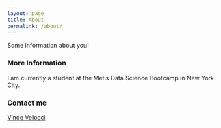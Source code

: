 ```yaml
---
layout: page
title: About
permalink: /about/
---
```


Some information about you!

### More Information

I am currently a student at the Metis Data Science Bootcamp in New York City.

### Contact me

[Vince Velocci](mailto:velocci@utexas.edu)